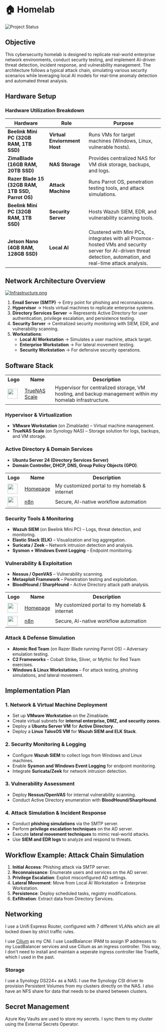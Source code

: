 # 🏠 Homelab
![Project Status](https://img.shields.io/badge/status-in%20development-orange)  

## **Objective**
This cybersecurity homelab is designed to replicate real-world enterprise network environments, conduct security testing, and implement AI-driven threat detection, incident response, and vulnerability management. The architecture follows a typical attack chain, simulating various security scenarios while leveraging local AI models for real-time anomaly detection and automated threat analysis.

## **Hardware Setup**

### **Hardware Utilization Breakdown**
| **Hardware** | **Role** | **Purpose** |
|-------------|---------|------------|
| **Beelink Mini PC (32GB RAM, 1TB SSD)** | **Virtual Enviornment Host** | Runs VMs for target machines (Windows, Linux, vulnerable hosts). |
| **ZimaBlade (16GB RAM, 20TB SSD)** | **NAS Storage** | Provides centralized NAS for VM disk storage, backups, and logs. |
| **Razer Blade 15 (32GB RAM, 1TB SSD, Parrot OS)** | **Attack Machine** | Runs Parrot OS, penetration testing tools, and attack simulations. |
| **Beelink Mini PC (32GB RAM, 1TB SSD)** | **Security Server** | Hosts Wazuh SIEM, EDR, and vulnerability scanning tools. |
| **Jetson Nano (4GB RAM, 128GB SSD)** | **Local AI** | Clustered with Mini PCs, integrates with all Proxmox-hosted VMs and security server for AI-driven threat detection, automation, and real-time attack analysis. |

## **Network Architecture Overview**
[![Infrastructure.png](https://i.postimg.cc/Qd8hYj2G/Infrastructure.png)](https://postimg.cc/bsB7sfY3)

1. **Email Server (SMTP)** → Entry point for phishing and reconnaissance.
2. **Hypervisor** → Hosts virtual machines to replicate enterprise systems.
3. **Directory Services Server** → Represents Active Directory for user authentication, privilege escalation, and persistence testing.
4. **Security Server** → Centralized security monitoring with SIEM, EDR, and vulnerability scanning.
5. **Workstations**:
   - **Local AI Workstation** → Simulates a user machine, attack target.
   - **Enterprise Workstation** → For lateral movement testing.
   - **Security Workstation** → For defensive security operations.

## **Software Stack**

<table>
    <tr>
        <th>Logo</th>
        <th>Name</th>
        <th>Description</th>
    </tr>
    <tr>
        <td><img width="32" src="https://imgs.search.brave.com/I3zuH4XrMirJ_2EsXmJpKDjPnk_iNORLotYT0xQgqsA/rs:fit:860:0:0:0/g:ce/aHR0cHM6Ly9zZWN1/cml0eS50cnVlbmFz/LmNvbS9pbWFnZXMv/TG9nb1RydWVOQVNT/Y2FsZS5wbmc"></td>
        <td><a href="https://www.truenas.com/truenas-scale/">TrueNAS Scale</a></td>
        <td>Hypervisor for centralized storage, VM hosting, and backup management within my homelab infrastructure.</td>
    </tr>
</table>

### **Hypervisor & Virtualization**
   - **VMware Workstation** (on Zimablade) – Virtual machine management.
   - **TrueNAS Scale** (on Synology NAS) – Storage solution for logs, backups, and VM storage.

### **Active Directory & Domain Services**
   - **Ubuntu Server 24 (Directory Services Server)**
   - **Domain Controller, DHCP, DNS, Group Policy Objects (GPO)**.

<table>
    <tr>
        <th>Logo</th>
        <th>Name</th>
        <th>Description</th>
    </tr>
    <tr>
        <td><img width="32" src="https://www.svgrepo.com/download/499807/home-page.svg"></td>
        <td><a href="https://github.com/gethomepage/homepage">Homepage</a></td>
        <td>My customized portal to my homelab & internet</td>
    </tr>
    <tr>
        <td><img width="32" src="https://cdn.jsdelivr.net/gh/homarr-labs/dashboard-icons/svg/n8n.svg"></td>
        <td><a href="https://n8n.io/">n8n</a></td>
        <td>Secure, AI-native workflow automation</td>
    </tr>
</table>

### **Security Tools & Monitoring**
   - **Wazuh SIEM** (on Beelink Mini PC) – Logs, threat detection, and monitoring.
   - **Elastic Stack (ELK)** – Visualization and log aggregation.
   - **Suricata / Zeek** – Network intrusion detection and analysis.
   - **Sysmon + Windows Event Logging** – Endpoint monitoring.

### **Vulnerability & Exploitation**
   - **Nessus / OpenVAS** – Vulnerability scanning.
   - **Metasploit Framework** – Penetration testing and exploitation.
   - **BloodHound / SharpHound** – Active Directory attack path analysis.

<table>
    <tr>
        <th>Logo</th>
        <th>Name</th>
        <th>Description</th>
    </tr>
    <tr>
        <td><img width="32" src="https://www.svgrepo.com/download/499807/home-page.svg"></td>
        <td><a href="https://github.com/gethomepage/homepage">Homepage</a></td>
        <td>My customized portal to my homelab & internet</td>
    </tr>
    <tr>
        <td><img width="32" src="https://cdn.jsdelivr.net/gh/homarr-labs/dashboard-icons/svg/n8n.svg"></td>
        <td><a href="https://n8n.io/">n8n</a></td>
        <td>Secure, AI-native workflow automation</td>
    </tr>
</table>

### **Attack & Defense Simulation**
   - **Atomic Red Team** (on Razer Blade running Parrot OS) – Adversary emulation testing.
   - **C2 Frameworks** – Cobalt Strike, Sliver, or Mythic for Red Team exercises.
   - **Windows & Linux Workstations** – For attack testing, phishing simulations, and lateral movement.

## **Implementation Plan**

### **1. Network & Virtual Machine Deployment**
- Set up **VMware Workstation** on the Zimablade.
- Create virtual subnets for **internal enterprise, DMZ, and security zones**.
- Deploy a **Ubuntu Server VM** for **Active Directory**.
- Deploy a **Linux TalosOS VM** for **Wazuh SIEM and ELK Stack**.

### **2. Security Monitoring & Logging**
- Configure **Wazuh SIEM** to collect logs from Windows and Linux machines.
- Enable **Sysmon and Windows Event Logging** for endpoint monitoring.
- Integrate **Suricata/Zeek** for network intrusion detection.

### **3. Vulnerability Assessment**
- Deploy **Nessus/OpenVAS** for internal vulnerability scanning.
- Conduct Active Directory enumeration with **BloodHound/SharpHound**.

### **4. Attack Simulation & Incident Response**
- Conduct **phishing simulations** via the SMTP server.
- Perform **privilege escalation techniques** on the AD server.
- Execute **lateral movement techniques** to mimic real-world attacks.
- Use **SIEM and EDR logs** to analyze and respond to threats.

## **Workflow Example: Attack Chain Simulation**
1. **Initial Access**: Phishing attack via SMTP server.
2. **Reconnaissance**: Enumerate users and services on the AD server.
3. **Privilege Escalation**: Exploit misconfigured AD settings.
4. **Lateral Movement**: Move from Local AI Workstation → Enterprise Workstation.
5. **Persistence**: Deploy scheduled tasks, registry modifications.
6. **Exfiltration**: Extract data from Directory Services.

## Networking

I use a Unifi Express Router, configured with 7 different VLANs which are all locked down by strict traffic rules.

I use [Cilium](https://cilium.io/) as my CNI. I use LoadBalancer IPAM to assign IP addresses to my LoadBalancer services and use Cilium as an ingress controller. This way, I don't need to install and maintain a seperate ingress controller like Traefik, which I used in the past.

### Storage

I use a Synology DS224+ as a NAS. I use the Synology CSI driver to provision Persistent Volumes from my clusters directly on the NAS. I also have an NFS share for data that needs to be shared between clusters.

## Secret Management

Azure Key Vaults are used to store my secrets. I sync them to my cluster using the External Secrets Operator.

